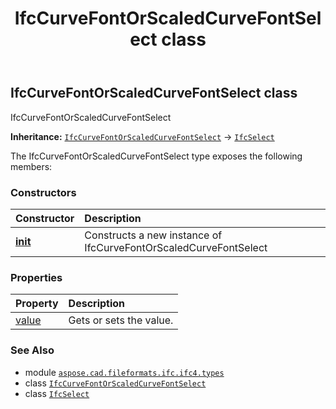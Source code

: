 ﻿---
title: IfcCurveFontOrScaledCurveFontSelect class
second_title: Aspose.CAD for Python via .NET API References
description: 
type: docs
weight: 280
url: /python-net/aspose.cad.fileformats.ifc.ifc4.types/ifccurvefontorscaledcurvefontselect/
is_root: false
---

## IfcCurveFontOrScaledCurveFontSelect class

IfcCurveFontOrScaledCurveFontSelect



**Inheritance:** [`IfcCurveFontOrScaledCurveFontSelect`](/cad/python-net/aspose.cad.fileformats.ifc.ifc4.types/ifccurvefontorscaledcurvefontselect) → 
[`IfcSelect`](/cad/python-net/aspose.cad.fileformats.ifc/ifcselect)



The IfcCurveFontOrScaledCurveFontSelect type exposes the following members:

### Constructors
| Constructor | Description |
| :- | :- |
| [__init__](/cad/python-net/aspose.cad.fileformats.ifc.ifc4.types/ifccurvefontorscaledcurvefontselect/__init__/#) | Constructs a new instance of IfcCurveFontOrScaledCurveFontSelect |


### Properties
| Property | Description |
| :- | :- |
| [value](/cad/python-net/aspose.cad.fileformats.ifc.ifc4.types/ifccurvefontorscaledcurvefontselect/value) | Gets or sets the value. |



### See Also
* module [`aspose.cad.fileformats.ifc.ifc4.types`](..)
* class [`IfcCurveFontOrScaledCurveFontSelect`](/cad/python-net/aspose.cad.fileformats.ifc.ifc4.types/ifccurvefontorscaledcurvefontselect)
* class [`IfcSelect`](/cad/python-net/aspose.cad.fileformats.ifc/ifcselect)
